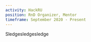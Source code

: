 ```yaml
---
activity: HackRU
position: RnD Organizer, Mentor
timeframe: September 2020 - Present
---
```


Sledgesledgesledge
